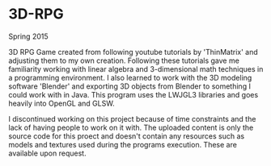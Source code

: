 # 3D-RPG
Spring 2015

3D RPG Game created from following youtube tutorials by 'ThinMatrix' and adjusting them to my own creation. Following these tutorials gave me familiarity working with linear algebra and 3-dimensional math techniques in a programming environment. I also learned to work with the 3D modeling software 'Blender' and exporting 3D objects from Blender to something I could work with in Java. This program uses the LWJGL3 libraries and goes heavily into OpenGL and GLSW. 

I discontinued working on this project because of time constraints and the lack of having people to work on it with. The uploaded content is only the source code for this proect and doesn't contain any resources such as models and textures used during the programs execution. These are available upon request.
